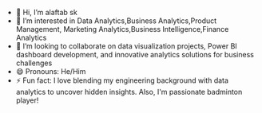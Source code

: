 - 👋 Hi, I’m alaftab sk
- 👀 I’m interested in Data Analytics,Business Analytics,Product Management, Marketing Analytics,Business Intelligence,Finance Analytics
- 💞️ I’m looking to collaborate on data visualization projects, Power BI dashboard development, and innovative analytics solutions for business challenges
- 😄 Pronouns: He/Him
- ⚡ Fun fact: I love blending my engineering background with data analytics to uncover hidden insights. Also, I'm passionate badminton player! 

<!---
alaftabmohammadshaik/alaftabmohammadshaik is a ✨ special ✨ repository because its `README.md` (this file) appears on your GitHub profile.
You can click the Preview link to take a look at your changes.
--->
